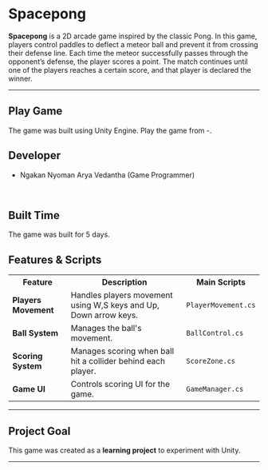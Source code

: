 # Spacepong 

**Spacepong** is a 2D arcade game inspired by the classic Pong. In this game, players control paddles to deflect a meteor ball and prevent it from crossing their defense line. Each time the meteor successfully passes through the opponent’s defense, the player scores a point. The match continues until one of the players reaches a certain score, and that player is declared the winner.

---

## Play Game
The game was built using Unity Engine. Play the game from -. 
<br>

## Developer
- Ngakan Nyoman Arya Vedantha (Game Programmer)
<br>

## Built Time
The game was built for 5 days.
<br>

## Features & Scripts 

<table>
  <tr>
    <th>Feature</th>
    <th>Description</th>
    <th>Main Scripts</th>
  </tr>
  <tr>
    <td><b>Players Movement</b></td>
    <td>Handles players movement using W,S keys and Up, Down arrow keys.</td>
    <td><code>PlayerMovement.cs</code></td>
  </tr>
  <tr>
    <td><b>Ball System</b></td>
    <td>Manages the ball's movement.</td>
    <td><code>BallControl.cs</code></td>
  </tr>
  <tr>
    <td><b>Scoring System</b></td>
    <td>Manages scoring when ball hit a collider behind each player.</td>
    <td><code>ScoreZone.cs</code></td>
  </tr>
  <tr>
    <td><b>Game UI</b></td>
    <td>Controls scoring UI for the game.</td>
    <td><code>GameManager.cs</code></td>
  </tr>
</table>

---


## Project Goal

This game was created as a **learning project** to experiment with Unity.

---
